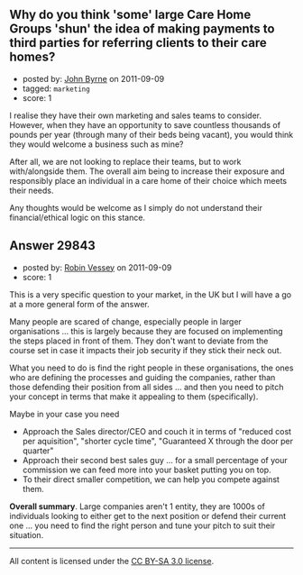 ## Why do you think 'some' large Care Home Groups 'shun' the idea of making payments to third parties for referring clients to their care homes?

- posted by: [John Byrne](https://stackexchange.com/users/-1/13217-john-byrne) on 2011-09-09
- tagged: `marketing`
- score: 1

I realise they have their own marketing and sales teams to consider. However, when they have an opportunity to save countless thousands of pounds per year (through many of their beds being vacant), you would think they would welcome a business such as mine? 

After all, we are not looking to replace their teams, but to work with/alongside them. The overall aim being to increase their exposure and responsibly place an individual in a care home of their choice which meets their needs. 

Any thoughts would be welcome as I simply do not understand their financial/ethical logic on this stance.



## Answer 29843

- posted by: [Robin Vessey](https://stackexchange.com/users/-1/984-robin-vessey) on 2011-09-09
- score: 1

This is a very specific question to your market, in the UK but I will have a go at a more general form of the answer.

Many people are scared of change, especially people in larger organisations ... this is largely because they are focused on implementing the steps placed in front of them. They don't want to deviate from the course set in case it impacts their job security if they stick their neck out.

What you need to do is find the right people in these organisations, the ones who are defining the processes and guiding the companies, rather than those defending their position from all sides ... and then you need to pitch your concept in terms that make it appealing to them (specifically). 

Maybe in your case you need 

 - Approach the Sales director/CEO and couch it in terms of "reduced cost per aquisition", "shorter cycle time", "Guaranteed X through the door per quarter"
 - Approach their second best sales guy ... for a small percentage of your commission we can feed more into your basket putting you on top.
 - To their direct smaller competition, we can help you compete against them.

**Overall summary**. Large companies aren't 1 entity, they are 1000s of individuals looking to either get to the next position or defend their current one ... you need to find the right person and tune your pitch to suit their situation.



---

All content is licensed under the [CC BY-SA 3.0 license](https://creativecommons.org/licenses/by-sa/3.0/).
